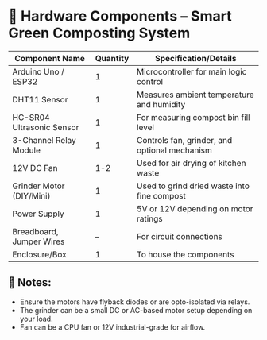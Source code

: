 # 🧰 Hardware Components – Smart Green Composting System

| Component Name             | Quantity | Specification/Details                         |
|---------------------------|----------|-----------------------------------------------|
| Arduino Uno / ESP32       | 1        | Microcontroller for main logic control        |
| DHT11 Sensor              | 1        | Measures ambient temperature and humidity     |
| HC-SR04 Ultrasonic Sensor | 1        | For measuring compost bin fill level          |
| 3-Channel Relay Module    | 1        | Controls fan, grinder, and optional mechanism |
| 12V DC Fan                | 1-2      | Used for air drying of kitchen waste          |
| Grinder Motor (DIY/Mini)  | 1        | Used to grind dried waste into fine compost   |
| Power Supply              | 1        | 5V or 12V depending on motor ratings          |
| Breadboard, Jumper Wires  | –        | For circuit connections                       |
| Enclosure/Box             | 1        | To house the components                       |

## 📝 Notes:
- Ensure the motors have flyback diodes or are opto-isolated via relays.
- The grinder can be a small DC or AC-based motor setup depending on your load.
- Fan can be a CPU fan or 12V industrial-grade for airflow.
